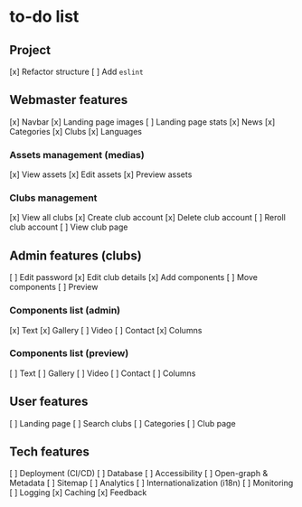# to-do list

## Project

[x] Refactor structure
[ ] Add `eslint`

## Webmaster features

[x] Navbar
[x] Landing page images
[ ] Landing page stats
[x] News
[x] Categories
[x] Clubs
[x] Languages

### Assets management (medias)

[x] View assets
[x] Edit assets
[x] Preview assets

### Clubs management

[x] View all clubs
[x] Create club account
[x] Delete club account
[ ] Reroll club account
[ ] View club page

## Admin features (clubs)

[ ] Edit password
[x] Edit club details
[x] Add components
[ ] Move components
[ ] Preview

### Components list (admin)

[x] Text
[x] Gallery
[ ] Video
[ ] Contact
[x] Columns

### Components list (preview)

[ ] Text
[ ] Gallery
[ ] Video
[ ] Contact
[ ] Columns

## User features

[ ] Landing page
[ ] Search clubs
[ ] Categories
[ ] Club page

## Tech features

[ ] Deployment (CI/CD)
[ ] Database
[ ] Accessibility
[ ] Open-graph & Metadata
[ ] Sitemap
[ ] Analytics
[ ] Internationalization (i18n)
[ ] Monitoring
[ ] Logging
[x] Caching
[x] Feedback
